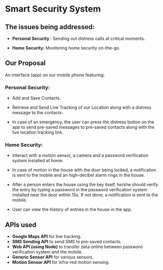 # Smart Security System



## The issues being addressed:



* **Personal Security** : Sending out distress calls at critical moments. 

* **Home Security**: Monitoring home security on-the-go.


## Our Proposal

An interface (app) on our mobile phone featuring:

### Personal Security:

* Add and Save Contacts.

* Retrieve and Send Live Tracking of our Location along with a distress message to the contacts.

* In case of an emergency, the user can press the distress button on the app to send pre-saved messages to pre-saved contacts along with the live location tracking link.

### Home Security:
* Interact with a motion sensor, a camera and a password verification system installed at home.

* In case of motion in the house with the door being locked, a notification is sent to the mobile and an high-decibel alarm rings in the house.

* After a person enters the house using the key itself, he/she should verify the entry by typing a password in the password verification system installed near the door within 15s. If not done, a notification is sent to the mobile.

* User can view the history of entries in the house in the app.

## APIs used

* **Google Maps API** for live tracking.
* **SMS Sending API** to send SMS to pre-saved contacts.
* **Web API (using Node)** to transfer data online between password verification system and the mobile.
* **Generic Sensor API** for various sensors.
* **Motion Sensor API** for infra-red motion sensing.